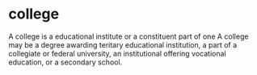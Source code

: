 # college
A college is a educational institute or a constituent part of one
A college may be a degree awarding teritary educational institution, a part of a collegiate or federal university, an institutional offering vocational education, or a secondary school. 
